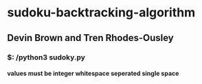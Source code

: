 # sudoku-backtracking-algorithm
## Devin Brown and Tren Rhodes-Ousley
### $: /python3 sudoky.py
#### values must be integer whitespace seperated single space